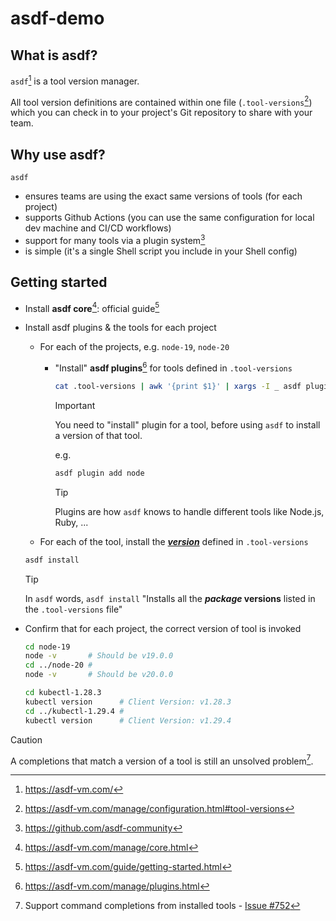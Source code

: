 # asdf-demo

## What is asdf?

`asdf`[^asdf-homepage] is a tool version manager.

All tool version definitions are contained within one file (`.tool-versions`[^tool-versions-file]) which you can check in to your project's Git repository to share with your team.

## Why use asdf?

`asdf`

- ensures teams are using the exact same versions of tools (for each project)
- supports Github Actions (you can use the same configuration for local dev machine and CI/CD workflows)
- support for many tools via a plugin system[^asdf-community]
- is simple (it's a single Shell script you include in your Shell config)

## Getting started

- Install **asdf core**[^asdf-core]: official guide[^asdf-guide]

- Install asdf plugins & the tools for each project

  - For each of the projects, e.g. `node-19`, `node-20`

    - "Install" **asdf plugins**[^asdf-plugins] for tools defined in `.tool-versions`

      ```bash
      cat .tool-versions | awk '{print $1}' | xargs -I _ asdf plugin add _
      ```

      > [!IMPORTANT]
      > You need to "install" plugin for a tool, before using `asdf` to install a version of that tool.
      >
      > e.g.
      >
      > ```bash
      > asdf plugin add node
      > ```

      > [!TIP]
      > Plugins are how `asdf` knows to handle different tools like Node.js, Ruby, ...

  - For each of the tool, install the [**_version_**][tool-versions] defined in `.tool-versions`

  ```bash
  asdf install
  ```

  > [!TIP]
  > In `asdf` words, `asdf install` "Installs all the **_package_ versions** listed in the `.tool-versions` file"

- Confirm that for each project, the correct version of tool is invoked

  ```bash
  cd node-19
  node -v       # Should be v19.0.0
  cd ../node-20 #
  node -v       # Should be v20.0.0
  ```

  ```bash
  cd kubectl-1.28.3
  kubectl version      # Client Version: v1.28.3
  cd ../kubectl-1.29.4 #
  kubectl version      # Client Version: v1.29.4
  ```

> [!CAUTION]
> A completions that match a version of a tool is still an unsolved problem[^1].

[tool-versions]: https://asdf-vm.com/manage/versions.html

[^asdf-homepage]: <https://asdf-vm.com/>
[^asdf-guide]: <https://asdf-vm.com/guide/getting-started.html>
[^asdf-core]: <https://asdf-vm.com/manage/core.html>
[^asdf-plugins]: <https://asdf-vm.com/manage/plugins.html>
[^asdf-community]: <https://github.com/asdf-community>
[^tool-versions-file]: <https://asdf-vm.com/manage/configuration.html#tool-versions>
[^1]: Support command completions from installed tools - [Issue #752](https://github.com/asdf-vm/asdf/issues/752)
